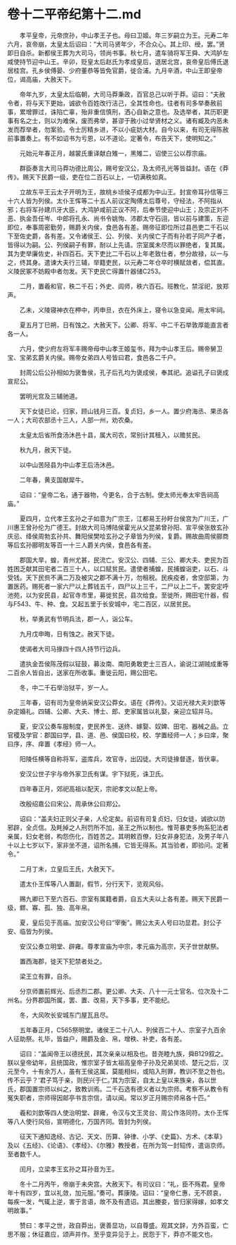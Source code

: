 # 卷十二平帝纪第十二.md

　　孝平皇帝，元帝庶孙，中山孝王子也。母曰卫姬。年三岁嗣立为王。元寿二年六月，哀帝崩，太皇太后诏曰：“大司马贤年少，不合众心。其上印、绶，罢。”贤即日自杀。新都侯王葬为大司马，领尚书事。秋七月，遣车骑将军王舜、大鸿胪左咸使持节迎中山王。辛卯，贬皇太后赵氏为孝成皇后，退居北宫，哀帝皇后傅氏退居桂宫。孔乡侯傅晏、少府董恭等皆免官爵，徙合浦。九月辛酒，中山王即皇帝位，谒高庙，大赦天下。

　　帝年九岁，太皇太后临朝，大司马莽秉政，百官总己以听于莽。诏曰：“夫赦令者，将与天下更始，诚欲令百姓改行洁己，全其性命也。往者有司多举奏赦前事，累增罪过，诛陷亡辜，殆非重信慎刑，洒心自新之意也。及选举者，其历职更事有名之士，则以为难保，废而弗举，甚谬于赦小过举贤材之义。诸有臧及内恶未发而荐举者，勿案验。令士厉精乡进，不以小疵妨大材。自今以来，有司无得陈赦前事置奏上。有不如诏书为亏恩，以不道论。定著令，布告天下，使明知之。”

　　元始元年春正月，越裳氏重译献白雉一，黑雉二，诏使三公以荐宗庙。

　　群臣奏言大司马莽功德比周公，赐号安汉公，及太师孔光等皆益封。语在《莽传》。赐天下民爵一级，吏在位二百石以上，一切满秩如真。

　　立故东平王云太子开明为王，故桃乡顷侯子成都为中山王。封宣帝耳孙信等三十六人皆为列侯。太仆王恽等二十五人前议定陶傅太后尊号，守经法，不阿指从邪；右将军孙建爪牙大臣，大鸿胪咸前正议不阿，后奉节使迎中山王；及宗正刘不恶、执金吾任岑、中郎将孔永、尚书令姚恂、沛郡太守石诩，皆以前与建策，东迎即位，奉事周密勤劳，赐爵关内侯，食邑各有差。赐帝征即位所过县邑吏二千石以下至佐史爵，各有差。又令诸侯王、公、列侯、关内侯亡子而有孙若子同产子者，皆得以为嗣。公、列侯嗣子有罪，耐以上先请。宗室属未尽而以罪绝者，复其属。其为吏举廉佐史，补四百石。天下吏比二千石以上年老致仕者，参分故禄，以一与之，终其身。遣谏大夫行三辅，举籍吏民，以元寿二年仓卒时横赋敛者，偿其直。义陵民冢不妨殿中者勿发。天下吏民亡得置什器储C253。

　　二月，置羲和官，秩二千石；外史、闾师，秩六百石。班教化，禁淫祀，放郑声。

　　乙未，义陵寝神衣在柙中，丙申旦，衣在外床上，寝令以急变闻。用太牢祠。

　　夏五月丁巳朔，日有蚀之。大赦天下。公卿、将军、中二千石举敦厚能直言者各一人。

　　六月，使少府左将军丰赐帝母中山孝王姬玺书，拜为中山孝王后。赐帝舅卫宝、宝弟玄爵关内侯。赐帝女弟四人号皆曰君，食邑各二千户。

　　封周公后公孙相如为褒鲁侯，孔子后孔均为褒成侯，奉其祀。追谥孔子曰褒成宣尼公。

　　罢明光宫及三辅驰道。

　　天下女徒已论，归家，顾山钱月三百。复贞妇，乡一人。置少府海丞、果丞各一人；大司农部丞十三人，人部一州，劝农桑。

　　太皇太后省所食汤沐邑十县，属大司农，常别计其租入，以赡贫民。

　　秋九月，赦天下徒。

　　以中山苦陉县为中山孝王后汤沐邑。

　　二年春，黄支国献犀牛。

　　诏曰：“皇帝二名，通于器物，今更名，合于古制。使太师光奉太牢告祠高庙。”

　　夏四月，立代孝王玄孙之子如意为广宗王，江都易王孙盱台侯宫为广川王，广川惠王曾孙伦为广德王。封故大司马博陆侯霍光从父昆弟曾孙阳、宣平侯张敖玄孙庆忌、绛侯周勃玄孙共、舞阳侯樊哙玄孙之子章皆为列侯，复爵。赐故曲周侯郦商等后玄孙郦明友等百一十三人爵关内侯，食邑各有差。

　　郡国大旱，蝗，青州尤甚，民流亡。安汉公、四辅、三公、卿大夫、吏民为百姓困乏献其田宅者二百三十人，以口赋贫民。遣使者捕蝗，民捕蝗诣吏，以石、斗受钱。天下民赀不满二万及被灾之郡不满十万，勿租税。民疾疫者，舍空邸第，为置医药。赐死者一家六尸以上葬钱五千，四尸以上三千，二尸以上二千。罢安定呼池苑，以为安民县，起官寺市里，募徙贫民，县次给食。至徙所，赐田宅什器，假与F543、牛、种、食。又起五里于长安城中，宅二百区，以居贫民。

　　秋，举勇武有节明兵法，郡一人，诣公车。

　　九月戊申晦，日有蚀之。赦天下徒。

　　使谒者大司马掾四十四人持节行边兵。

　　遣执金吾侯陈茂假以钲鼓，募汝南、南阳勇敢吏士三百人，谕说江湖贼成重等二百余人皆自出，送家在所收事。重徙云阳，赐公田宅。

　　冬，中二千石举治狱平，岁一人。

　　三年春，诏有司为皇帝纳采安汉公莽女。语在《莽传》。又诏光禄大夫刘歆等杂定婚礼。四辅、公卿、大夫、博士、郎、吏家属皆以礼娶，亲迎立轺并马。

　　夏，安汉公奏车服制度，吏民养生、送终、嫁娶、奴婢、田宅、器械之品。立官稷及学官：郡国曰学，县、道、邑、侯国曰校，校、学置经师一人；乡曰庠，聚曰序，序、痒置《孝经》师一人。

　　阳陵任横等自称将军，盗库兵，攻官寺，出囚徒。大司徒掾督逐，皆伏辜。

　　安汉公世子宇与帝外家卫氏有谋。宇下狱死，诛卫氏。

　　四年春正月，郊祀高祖以配天，宗祀孝文以配上帝。

　　改殷绍嘉公曰宋公，周承休公曰郑公。

　　诏曰：“盖夫妇正则父子亲，人伦定矣。前诏有司复贞妇，归女徒，诚欲以防邪辟，全贞信。及眊掉之人刑罚所不加，圣王之所以制也。惟苛暴吏多拘系犯法者亲属，妇女老弱，构怨伤化，百姓苦之。其明敕百僚，妇女非身犯法，及男子年八十以上七岁以下，家非坐不道，诏所名捕，它皆无得系。其当验者，即验问。定著令。”

　　二月丁未，立皇后王氏，大赦天下。

　　遣太仆王恽等八人置副，假节，分行天下，览观风俗。

　　赐九卿已下至六百石、宗室有属籍者爵，自五大夫以上各有差。赐天下民爵一级，鳏、寡、孤、独、高年帛。

　　夏，皇后见于高庙。加安汉公号曰“宰衡”。赐公太夫人号曰功显君。封公子安、临皆为列侯。

　　安汉公奏立明堂、辟雍。尊孝宣庙为中宗，孝元庙为高宗，天子世世献祭。

　　置西海郡，徙天下犯禁者处之。

　　梁王立有罪，自杀。

　　分京师置前辉光、后丞烈二郡。更公卿、大夫、八十一元士官名、位次及十二州名。分界郡国所属，罢、置、改易，天下多事，吏不能纪。

　　冬，大风吹长安城东门屋瓦且尽。

　　五年春正月，C565祭明堂。诸侯王二十八人、列侯百二十人、宗室子九百余人征助祭。礼毕，皆益户，赐爵及金、帛，增秩、补吏，各有差。

　　诏曰：“盖闻帝王以德抚民，其次亲亲以相及也。昔尧睦九族，舜B129叙之。朕以皇帝幼年，且统国政，惟宗室子皆太祖高皇帝子孙及兄弟吴顷、楚元之后，汉元至今，十有余万人，虽有王侯这属，莫能相纠，或陷入刑罪，教训不至之咎也。传不云乎？‘君子笃于亲，则民兴于仁。’其为宗室，自太上皇以来族亲，各以世氏，郡国置宗师以纠之，致教训焉。二千石选有德义者以为宗师。考察不从教令有冤失职者，宗师得因邮亭书言宗信，请以闻。常以岁正月赐宗师帛各十匹。”

　　羲和刘歆等四人使治明堂、辟雍，令汉与文王灵台、周公作洛同符。太仆王恽等八人使行风俗，宣明德化，万国齐同。皆封为列侯。

　　征天下通知逸经、古记、天文、历算、钟律、小学、《史篇》、方术、《本草》及以《五经》、《论语》、《孝经》、《尔雅》教授者，在所为驾一封轺传，遣诣京师。至者数千人。

　　闰月，立梁孝王玄孙之耳孙音为王。

　　冬十二月丙午，帝崩于未央宫。大赦天下。有司议曰：“礼，臣不殇君。皇帝年十有四岁，宜以礼敛，加元服。”奏可。葬康陵。诏曰：“皇帝仁惠，无不顾哀，每疾一发，气辄上逆，害于言语，故不及有遗诏。其出媵妾，皆归家得嫁，如孝文明故事。”

　　赞曰：孝平之世，政自莽出，褒善显功，以自尊盛。观其文辞，方外百蛮，亡思不服；休征嘉应，颂声并作。至乎变异见于上，民怨于下，莽亦不能文也。